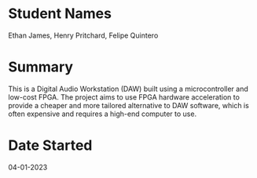# Student Names 
Ethan James, Henry Pritchard, Felipe Quintero

# Summary
This is a Digital Audio Workstation (DAW) built using a microcontroller and low-cost FPGA. The project aims to
use FPGA hardware acceleration to provide a cheaper and more tailored alternative to 
DAW software, which is often expensive and requires a high-end computer to use.

# Date Started
04-01-2023